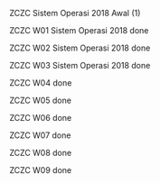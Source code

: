 ZCZC Sistem Operasi 2018 Awal (1)

ZCZC W01 Sistem Operasi 2018 done

ZCZC W02 Sistem Operasi 2018 done

ZCZC W03 Sistem Operasi 2018 done

ZCZC W04 done

ZCZC W05 done

ZCZC W06 done

ZCZC W07 done

ZCZC W08 done

ZCZC W09 done
